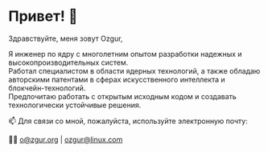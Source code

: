 # Привет! 👋

Здравствуйте, меня зовут Ozgur,

Я инженер по ядру с многолетним опытом разработки надежных и высокопроизводительных систем.  
Работал специалистом в области ядерных технологий, а также обладаю авторскими патентами в сферах искусственного интеллекта и блокчейн-технологий.  
Предпочитаю работать с открытым исходным кодом и создавать технологически устойчивые решения.  

📫 Для связи со мной, пожалуйста, используйте электронную почту:

🙋‍♀️ o@zgur.org | ozgur@linux.com
